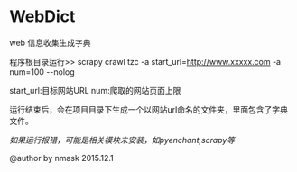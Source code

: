 # WebDict
web 信息收集生成字典


程序根目录运行>> scrapy crawl tzc -a start_url=http://www.xxxxx.com -a num=100 --nolog


start_url:目标网站URL
num:爬取的网站页面上限

运行结束后，会在项目目录下生成一个以网站url命名的文件夹，里面包含了字典文件。

*如果运行报错，可能是相关模块未安装，如pyenchant,scrapy等*


@author by nmask  2015.12.1

